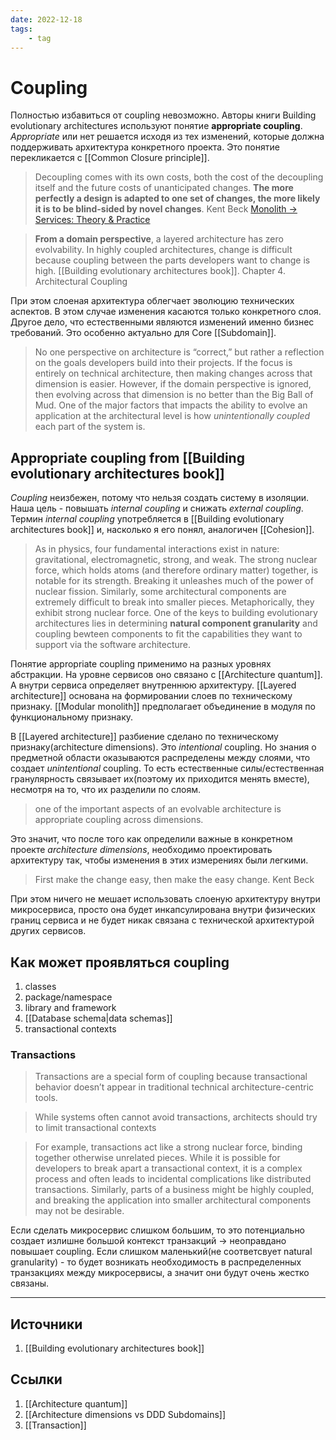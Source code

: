 ```yaml
---
date: 2022-12-18
tags:
    - tag
---
```

# Coupling

Полностью избавиться от coupling невозможно. Авторы книги Building evolutionary architectures используют понятие **appropriate coupling**. *Appropriate* или нет решается исходя из тех изменений, которые должна поддерживать архитектура конкретного проекта. Это понятие перекликается с [[Common Closure principle]].

> Decoupling comes with its own costs, both the cost of the decoupling itself and the future costs of unanticipated changes. **The more perfectly a design is adapted to one set of changes, the more likely it is to be blind-sided by novel changes**. Kent Beck [Monolith -> Services: Theory & Practice](https://medium.com/@kentbeck_7670/monolith-services-theory-practice-617e4546a879)

> **From a domain perspective**, a layered architecture has zero evolvability. In highly coupled architectures, change is difficult because coupling between the parts developers want to change is high. [[Building evolutionary architectures book]]. Chapter 4. Architectural Coupling

При этом слоеная архитектура облегчает эволюцию технических аспектов. В этом случае изменения касаются только конкретного слоя. Другое дело, что естественными являются изменений именно бизнес требований. Это особенно актуально для Core [[Subdomain]].

> No one perspective on architecture is “correct,” but rather a reflection on the goals developers build into their projects. If the focus is entirely on technical architecture, then making changes across that dimension is easier. However, if the domain perspective is ignored, then evolving across that dimension is no better than the Big Ball of Mud.
> One of the major factors that impacts the ability to evolve an application at the architectural level is how *unintentionally coupled* each part of the system is.

## Appropriate coupling from [[Building evolutionary architectures book]]

*Coupling* неизбежен, потому что нельзя создать систему в изоляции. Наша цель - повышать *internal coupling* и снижать *external coupling*. Термин *internal coupling* употребляется в [[Building evolutionary architectures book]] и, насколько я его понял, аналогичен [[Cohesion]].

> As in physics, four fundamental interactions exist in nature: gravitational, electromagnetic, strong, and weak. The strong nuclear force, which holds atoms (and therefore ordinary matter) together, is notable for its strength. Breaking it unleashes much of the power of nuclear fission. Similarly, some architectural components are extremely difficult to break into smaller pieces. Metaphorically, they exhibit strong nuclear force. One of the keys to building evolutionary architectures lies in determining **natural component granularity** and coupling bewteen components to fit the capabilities they want to support via the software architecture.

Понятие appropriate coupling применимо на разных уровнях абстракции. На уровне сервисов оно связано с [[Architecture quantum]]. А внутри сервиса определяет внутреннюю архитектуру. [[Layered architecture]] основана на формировании слоев по техническому признаку. [[Modular monolith]] предполагает объединение в модуля по функциональному признаку.

В [[Layered architecture]] разбиение сделано по техническому признаку(architecture dimensions). Это *intentional* coupling. Но знания о предметной области оказываются распределены между слоями, что создает *unintentional* coupling. То есть естественные силы/естественная гранулярность связывает их(поэтому их приходится менять вместе), несмотря на то, что их разделили по слоям.

> one of the important aspects of an evolvable architecture is appropriate coupling across dimensions.

Это значит, что после того как определили важные в конкретном проекте *architecture dimensions*, необходимо проектировать архитектуру так, чтобы изменения в этих измерениях были легкими.

> First make the change easy, then make the easy change. Kent Beck

При этом ничего не мешает использовать слоеную архитектуру внутри микросервиса, просто она будет инкапсулирована внутри физических границ сервиса и не будет никак связана с технической архитектурой других сервисов.

## Как может проявляться coupling

1. classes
1. package/namespace
1. library and framework
1. [[Database schema|data schemas]]
1. transactional contexts

### Transactions

> Transactions are a special form of coupling because transactional behavior doesn’t appear in traditional technical architecture-centric tools.

> While systems often cannot avoid transactions, architects should try to limit transactional contexts

> For example, transactions act like a strong nuclear force, binding together otherwise unrelated pieces. While it is possible for developers to break apart a transactional context, it is a complex process and often leads to incidental complications like distributed transactions. Similarly, parts of a business might be highly coupled, and breaking the application into smaller architectural components may not be desirable.

Если сделать микросервис слишком большим, то это потенциально создает излишне большой контекст транзакций -> неоправдано повышает coupling. Если слишком маленький(не соответсвует natural granularity) - то будет возникать необходимость в распределенных транзакциях между микросервисы, а значит они будут очень жестко связаны.

---

## Источники

1. [[Building evolutionary architectures book]]

## Ссылки

1. [[Architecture quantum]]
1. [[Architecture dimensions vs DDD Subdomains]]
1. [[Transaction]]
